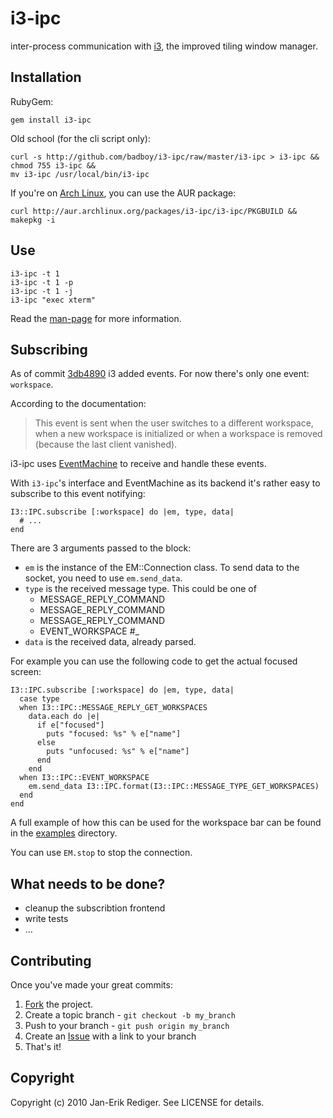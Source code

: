 i3-ipc
======

inter-process communication with [i3][], the improved tiling window manager.

Installation
------------

RubyGem:

    gem install i3-ipc

Old school (for the cli script only):

    curl -s http://github.com/badboy/i3-ipc/raw/master/i3-ipc > i3-ipc &&
    chmod 755 i3-ipc &&
    mv i3-ipc /usr/local/bin/i3-ipc

If you're on [Arch Linux][arch], you can use the AUR package:

    curl http://aur.archlinux.org/packages/i3-ipc/i3-ipc/PKGBUILD &&
    makepkg -i

Use
---

    i3-ipc -t 1
    i3-ipc -t 1 -p
    i3-ipc -t 1 -j
    i3-ipc "exec xterm"

Read the [man-page][man] for more information.

Subscribing
-----------

As of commit [3db4890][] i3 added events.
For now there's only one event: `workspace`.

According to the documentation:
> This event is sent when the user switches to a different workspace, when a new workspace is initialized or when a workspace is removed (because the last client vanished).

i3-ipc uses [EventMachine][em] to receive and handle these events.

With `i3-ipc`'s interface and EventMachine as its backend it's rather easy to subscribe to this event notifying:

    I3::IPC.subscribe [:workspace] do |em, type, data|
      # ...
    end

There are 3 arguments passed to the block:

* `em` is the instance of the EM::Connection class.
To send data to the socket, you need to use `em.send_data`.
* `type` is the received message type.
This could be one of
  * MESSAGE_REPLY_COMMAND
  * MESSAGE_REPLY_COMMAND
  * MESSAGE_REPLY_COMMAND
  * EVENT_WORKSPACE #_
* `data` is the received data, already parsed.

For example you can use the following code to get the actual focused screen:

    I3::IPC.subscribe [:workspace] do |em, type, data|
      case type
      when I3::IPC::MESSAGE_REPLY_GET_WORKSPACES
        data.each do |e|
          if e["focused"]
            puts "focused: %s" % e["name"]
          else
            puts "unfocused: %s" % e["name"]
          end
        end
      when I3::IPC::EVENT_WORKSPACE
        em.send_data I3::IPC.format(I3::IPC::MESSAGE_TYPE_GET_WORKSPACES)
      end
    end

A full example of how this can be used for the workspace bar can be found in the [examples][] directory.

You can use `EM.stop` to stop the connection.


What needs to be done?
----------------------

* cleanup the subscribtion frontend
* write tests
* …

Contributing
------------

Once you've made your great commits:

1. [Fork][] the project.
2. Create a topic branch - `git checkout -b my_branch`
3. Push to your branch - `git push origin my_branch`
4. Create an [Issue][] with a link to your branch
5. That's it!

Copyright
---------

Copyright (c) 2010 Jan-Erik Rediger. See LICENSE for details.

[i3]: http://i3.zekjur.net/
[arch]: http://www.archlinux.org/
[man]: http://badboy.github.com/i3-ipc/
[3db4890]: http://code.stapelberg.de/git/i3/commit/?h=next&id=3db4890683e87
[em]: http://github.com/eventmachine/eventmachine
[examples]: http://github.com/badboy/i3-ipc/tree/master/examples/
[fork]: http://help.github.com/forking/
[issue]: http://github.com/badboy/i3-ipc/issues

